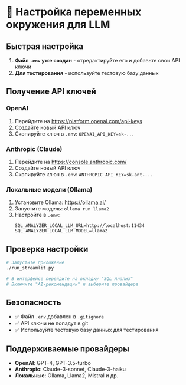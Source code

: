 # 🔑 Настройка переменных окружения для LLM

## Быстрая настройка

1. **Файл `.env` уже создан** - отредактируйте его и добавьте свои API ключи
2. **Для тестирования** - используйте тестовую базу данных

## Получение API ключей

### OpenAI
1. Перейдите на https://platform.openai.com/api-keys
2. Создайте новый API ключ
3. Скопируйте ключ в `.env`: `OPENAI_API_KEY=sk-...`

### Anthropic (Claude)
1. Перейдите на https://console.anthropic.com/
2. Создайте новый API ключ
3. Скопируйте ключ в `.env`: `ANTHROPIC_API_KEY=sk-ant-...`

### Локальные модели (Ollama)
1. Установите Ollama: https://ollama.ai/
2. Запустите модель: `ollama run llama2`
3. Настройте в `.env`:
   ```
   SQL_ANALYZER_LOCAL_LLM_URL=http://localhost:11434
   SQL_ANALYZER_LOCAL_LLM_MODEL=llama2
   ```

## Проверка настройки

```bash
# Запустите приложение
./run_streamlit.py

# В интерфейсе перейдите на вкладку "SQL Анализ"
# Включите "AI-рекомендации" и выберите провайдера
```

## Безопасность

- ✅ Файл `.env` добавлен в `.gitignore`
- ✅ API ключи не попадут в git
- ✅ Используйте тестовую базу данных для тестирования

## Поддерживаемые провайдеры

- **OpenAI**: GPT-4, GPT-3.5-turbo
- **Anthropic**: Claude-3-sonnet, Claude-3-haiku
- **Локальные**: Ollama, Llama2, Mistral и др.
